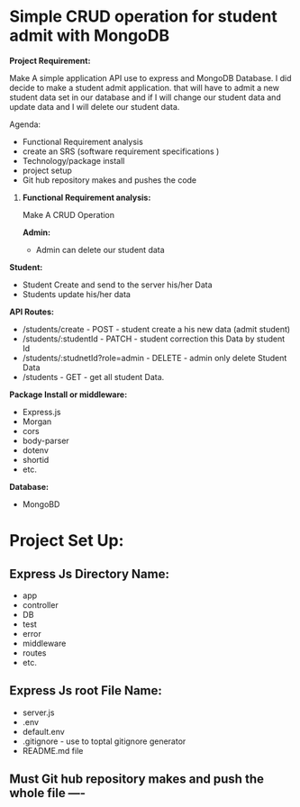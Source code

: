 # Simple CRUD operation for student admit with MongoDB

**Project Requirement:** 

Make A simple application API use to express and MongoDB Database. I did decide to make a  student admit application. that will have to admit a new student data set in our database and if I will change our student data and update data and I will delete our student data.

Agenda: 

- Functional Requirement analysis
- create an SRS (software requirement specifications )
- Technology/package install
- project setup
- Git hub repository makes and pushes the code

1. **Functional Requirement analysis:**
    
    Make A CRUD Operation
    
    **Admin:**
    
    - Admin can delete our student data

**Student:**

- Student Create and send to  the server his/her Data
- Students update his/her data

**API Routes:**

- /students/create - POST - student create a his new data (admit student)
- /students/:studentId - PATCH - student correction this Data by student Id
- /students/:studnetId?role=admin - DELETE - admin only delete Student Data
- /students - GET - get all student Data.

**Package Install or middleware:**

- Express.js
- Morgan
- cors
- body-parser
- dotenv
- shortid
- etc.

**Database:**

- MongoBD

# **Project Set Up:**

## **Express Js Directory Name:**

- app
- controller
- DB
- test
- error
- middleware
- routes
- etc.

## **Express Js root File Name:**

- server.js
- .env
- default.env
- .gitignore - use to toptal gitignore generator
- README.md file

## Must Git hub repository makes and push the whole file —-